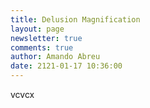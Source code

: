 ```yaml
---
title: Delusion Magnification
layout: page
newsletter: true
comments: true
author: Amando Abreu
date: 2121-01-17 10:36:00
---
```

vcvcx